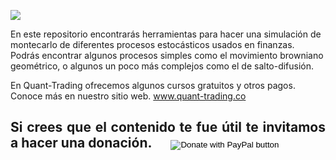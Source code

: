 [![](https://www.paypalobjects.com/en_US/i/btn/btn_donateCC_LG.gif)](https://www.paypal.com/cgi-bin/webscr?cmd=_s-xclick&hosted_button_id=YOUR_OWN)

En este repositorio encontrarás herramientas para hacer una simulación de montecarlo de diferentes procesos estocásticos usados en finanzas. Podrás encontrar algunos procesos simples como el movimiento browniano geométrico, o algunos un poco más complejos como el de salto-difusión. 

En Quant-Trading ofrecemos algunos cursos gratuitos y otros pagos. Conoce más en nuestro sitio web. 
www.quant-trading.co

<h2 style="text-align: justify;">Si crees que el contenido te fue útil te invitamos a hacer una donación.      <input title="PayPal - The safer, easier way to pay online!" alt="Donate with PayPal button" name="submit" src="https://www.paypalobjects.com/en_US/i/btn/btn_donateCC_LG.gif" type="image" />
<img src="https://www.paypal.com/en_US/i/scr/pixel.gif" alt="" width="1" height="1" border="0" /></h2>
